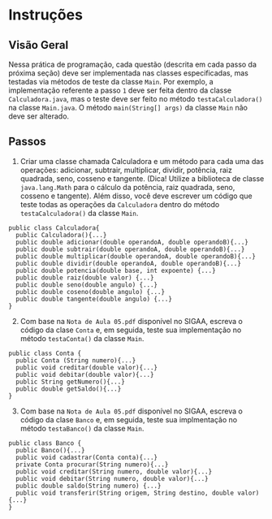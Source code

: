 # Instruções  

## Visão Geral
Nessa prática de programação, cada questão (descrita em cada passo da próxima seção) deve ser implementada nas classes especificadas, mas testadas via métodos de teste da classe ``Main``. Por exemplo, a implementação referente a passo ``1`` deve ser feita dentro da classe ``Calculadora.java``, mas o teste deve ser feito no método ``testaCalculadora()`` na classe ``Main.java``. O método ``main(String[] args)`` da classe ``Main`` não deve ser alterado.

## Passos

1. Criar uma classe chamada Calculadora e um método para cada uma das operações: adicionar, subtrair, multiplicar, dividir, potência, raiz quadrada, seno, cosseno e tangente. (Dica! Utilize a biblioteca de classe ``java.lang.Math`` para o cálculo da potência, raiz quadrada, seno, cosseno e tangente). Além disso, você deve escrever um código que teste todas as operações da ``Calculadora`` dentro do método ``testaCalculadora()`` da classe ``Main``.


```
public class Calculadora{
  public Calculadora(){...} 
  public double adicionar(double operandoA, double operandoB){...}
  public double subtrair(double operandoA, double operandoB){...}
  public double multiplicar(double operandoA, double operandoB){...}
  public double dividir(double operandoA, double operandoB){...}
  public double potencia(double base, int expoente) {...}
  public double raiz(double valor) {...}
  public double seno(double angulo) {...}
  public double coseno(double angulo) {...}
  public double tangente(double angulo) {...}
} 
```

2. Com base na ``Nota de Aula 05.pdf`` disponível no SIGAA, escreva o código da clase ``Conta`` e, em seguida, teste sua implementação no método ``testaConta()`` da classe ``Main``.

```
public class Conta {
  public Conta (String numero){...} 
  public void creditar(double valor){...}
  public void debitar(double valor){...}
  public String getNumero(){...}
  public double getSaldo(){...}
}
```

3. Com base na ``Nota de Aula 05.pdf`` disponível no SIGAA, escreva o código da clase ``Banco`` e, em seguida, teste sua implmentação no método ``testaBanco()`` da classe ``Main``.

```
public class Banco {
  public Banco(){...} 
  public void cadastrar(Conta conta){...}
  private Conta procurar(String numero){...}
  public void creditar(String numero, double valor){...}
  public void debitar(String numero, double valor){...}
  public double saldo(String numero) {...}
  public void transferir(String origem, String destino, double valor){...} 
}
```

